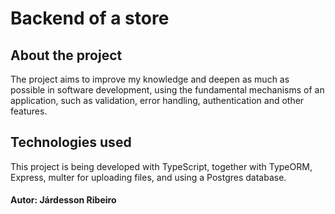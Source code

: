# Backend of a store

## About the project
The project aims to improve my knowledge and deepen as much as possible in software development, using the fundamental mechanisms of an application, such as validation, error handling, authentication and other features.

## Technologies used
This project is being developed with TypeScript, together with TypeORM, Express, multer for uploading files, and using a Postgres database.

#### Autor: Járdesson Ribeiro
